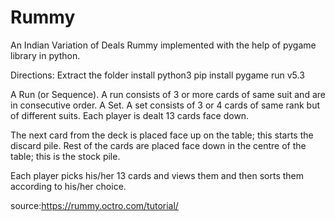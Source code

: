 # Rummy
An Indian Variation of Deals Rummy implemented with the help of pygame library in python.

Directions:
Extract the folder
install python3
pip install pygame
run v5.3


A Run (or Sequence). A run consists of 3 or more cards of same suit and are in consecutive order. A Set. A set consists of 3 or 4 cards of same rank but of different suits. Each player is dealt 13 cards face down.

The next card from the deck is placed face up on the table; this starts the discard pile. Rest of the cards are placed face down in the centre of the table; this is the stock pile. 

Each player picks his/her 13 cards and views them and then sorts them according to his/her choice. 

source:https://rummy.octro.com/tutorial/
